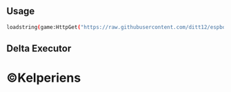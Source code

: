 ## Usage
```bash
loadstring(game:HttpGet("https://raw.githubusercontent.com/ditt12/espbox/main/script.lua"))()
```
## Delta Executor 
# ©Kelperiens